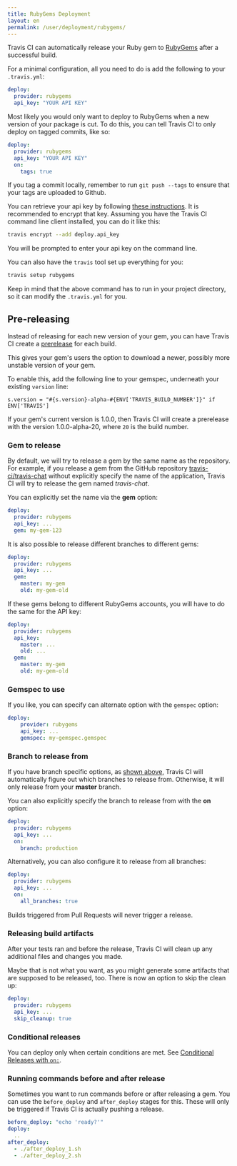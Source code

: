 ```yaml
---
title: RubyGems Deployment
layout: en
permalink: /user/deployment/rubygems/
---
```


Travis CI can automatically release your Ruby gem to [RubyGems](https://rubygems.org/) after a successful build.

For a minimal configuration, all you need to do is add the following to your `.travis.yml`:

```yaml
deploy:
  provider: rubygems
  api_key: "YOUR API KEY"
```

Most likely you would only want to deploy to RubyGems when a new version of
your package is cut. To do this, you can tell Travis CI to only deploy on
tagged commits, like so:

```yaml
deploy:
  provider: rubygems
  api_key: "YOUR API KEY"
  on:
    tags: true
```

If you tag a commit locally, remember to run `git push --tags` to ensure that your tags are uploaded to Github.

You can retrieve your api key by following [these instructions](http://guides.rubygems.org/rubygems-org-api/). It is recommended to encrypt that key.
Assuming you have the Travis CI command line client installed, you can do it like this:

```bash
travis encrypt --add deploy.api_key
```

You will be prompted to enter your api key on the command line.

You can also have the `travis` tool set up everything for you:

```bash
travis setup rubygems
```

Keep in mind that the above command has to run in your project directory, so it can modify the `.travis.yml` for you.

## Pre-releasing

Instead of releasing for each new version of your gem, you can have Travis CI create a [prerelease](http://guides.rubygems.org/patterns/#prerelease_gems) for each build.

This gives your gem's users the option to download a newer, possibly more unstable version of your gem.

To enable this, add the following line to your gemspec, underneath your existing `version` line:

```
s.version = "#{s.version}-alpha-#{ENV['TRAVIS_BUILD_NUMBER']}" if ENV['TRAVIS']
```

If your gem's current version is 1.0.0, then Travis CI will create a prerelease with the version 1.0.0-alpha-20, where `20` is the build number.

### Gem to release

By default, we will try to release a gem by the same name as the repository. For example, if you release a gem from the GitHub repository [travis-ci/travis-chat](https://github.com/travis-ci/travis-chat) without explicitly specify the name of the application, Travis CI will try to release the gem named *travis-chat*.

You can explicitly set the name via the **gem** option:

```yaml
deploy:
  provider: rubygems
  api_key: ...
  gem: my-gem-123
```

It is also possible to release different branches to different gems:

```yaml
deploy:
  provider: rubygems
  api_key: ...
  gem:
    master: my-gem
    old: my-gem-old
```

If these gems belong to different RubyGems accounts, you will have to do the same for the API key:

```yaml
deploy:
  provider: rubygems
  api_key:
    master: ...
    old: ...
  gem:
    master: my-gem
    old: my-gem-old
```

### Gemspec to use

If you like, you can specify can alternate option with the `gemspec` option:

```yaml
deploy:
    provider: rubygems
    api_key: ...
    gemspec: my-gemspec.gemspec
```

### Branch to release from

If you have branch specific options, as [shown above](#Gem-to-release), Travis CI will automatically figure out which branches to release from. Otherwise, it will only release from your **master** branch.

You can also explicitly specify the branch to release from with the **on** option:

```yaml
deploy:
  provider: rubygems
  api_key: ...
  on:
    branch: production
```

Alternatively, you can also configure it to release from all branches:

```yaml
deploy:
  provider: rubygems
  api_key: ...
  on:
    all_branches: true
```

Builds triggered from Pull Requests will never trigger a release.

### Releasing build artifacts

After your tests ran and before the release, Travis CI will clean up any additional files and changes you made.

Maybe that is not what you want, as you might generate some artifacts that are supposed to be released, too. There is now an option to skip the clean up:

```yaml
deploy:
  provider: rubygems
  api_key: ...
  skip_cleanup: true
```

### Conditional releases

You can deploy only when certain conditions are met.
See [Conditional Releases with `on:`](/user/deployment#Conditional-Releases-with-on%3A).

### Running commands before and after release

Sometimes you want to run commands before or after releasing a gem. You can use the `before_deploy` and `after_deploy` stages for this. These will only be triggered if Travis CI is actually pushing a release.

```yaml
before_deploy: "echo 'ready?'"
deploy:
  ..
after_deploy:
  - ./after_deploy_1.sh
  - ./after_deploy_2.sh
```
